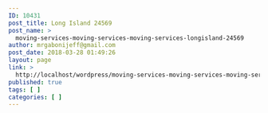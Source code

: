 ```yaml
---
ID: 10431
post_title: Long Island 24569
post_name: >
  moving-services-moving-services-moving-services-longisland-24569
author: mrgabonijeff@gmail.com
post_date: 2018-03-28 01:49:26
layout: page
link: >
  http://localhost/wordpress/moving-services-moving-services-moving-services-longisland-24569/
published: true
tags: [ ]
categories: [ ]
---
```

